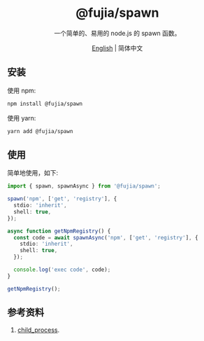 <div align="center">
  <h1>@fujia/spawn</h1>
</div>

<div align="center">

一个简单的、易用的 node.js 的 spawn 函数。

</div>

<div align="center">

[English](./README.md) | 简体中文

</div>

## 安装

使用 npm:

```sh
npm install @fujia/spawn
```

使用 yarn:

```sh
yarn add @fujia/spawn
```

## 使用

简单地使用，如下:

```ts
import { spawn, spawnAsync } from '@fujia/spawn';

spawn('npm', ['get', 'registry'], {
  stdio: 'inherit',
  shell: true,
});

async function getNpmRegistry() {
  const code = await spawnAsync('npm', ['get', 'registry'], {
    stdio: 'inherit',
    shell: true,
  });

  console.log('exec code', code);
}

getNpmRegistry();
```

## 参考资料

1. [child_process](https://nodejs.org/dist/latest-v16.x/docs/api/child_process.html).
